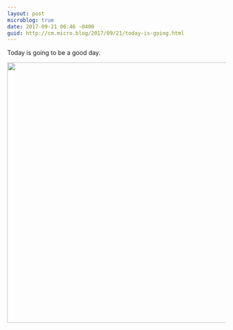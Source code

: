 ```yaml
---
layout: post
microblog: true
date: 2017-09-21 06:46 -0400
guid: http://cm.micro.blog/2017/09/21/today-is-going.html
---
```

Today is going to be a good day. 

<img src="http://chadmoore.net/uploads/2017/0d77ddcac3.jpg" width="600" height="600" />
